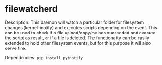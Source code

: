 # filewatcherd

Description: This daemon will watch a particular folder for filesystem changes (kernel-inotify) and executes scripts depending on the event.
This can be used to check if a file upload/copy/mv has succeeded and execute the script as result, or if a file is deleted.
The functionality can be easily extended to hold other filesystem events, but for this purpose it will also serve fine.

Dependencies: 
```pip install pyinotify```
